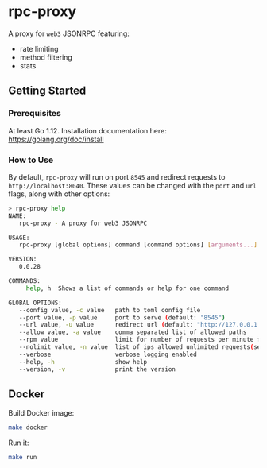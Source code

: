 # rpc-proxy


A proxy for `web3` JSONRPC featuring:

- rate limiting
- method filtering
- stats

## Getting Started

### Prerequisites

At least Go 1.12. Installation documentation here: https://golang.org/doc/install

### How to Use

By default, `rpc-proxy` will run on port `8545` and redirect requests to `http://localhost:8040`. These values
can be changed with the `port` and `url` flags, along with other options:

```sh
> rpc-proxy help
NAME:
   rpc-proxy - A proxy for web3 JSONRPC

USAGE:
   rpc-proxy [global options] command [command options] [arguments...]

VERSION:
   0.0.28

COMMANDS:
     help, h  Shows a list of commands or help for one command

GLOBAL OPTIONS:
   --config value, -c value   path to toml config file
   --port value, -p value     port to serve (default: "8545")
   --url value, -u value      redirect url (default: "http://127.0.0.1:8040")
   --allow value, -a value    comma separated list of allowed paths
   --rpm value                limit for number of requests per minute from single IP (default: 1000)
   --nolimit value, -n value  list of ips allowed unlimited requests(separated by commas)
   --verbose                  verbose logging enabled
   --help, -h                 show help
   --version, -v              print the version
```

## Docker

Build Docker image:

```sh
make docker
```

Run it:

```sh
make run
```
